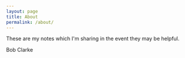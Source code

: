 ```yaml
---
layout: page
title: About
permalink: /about/
---
```


These are my notes which I'm sharing in the event they may be helpful.

Bob Clarke
